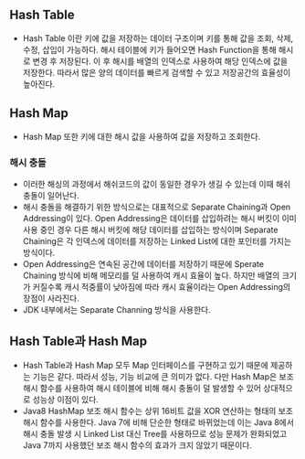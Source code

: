 ## Hash Table
- Hash Table 이란 키에 값을 저장하는 데이터 구조이며 키를 통해 값을 조회, 삭제, 수정, 삽입이 가능하다.
해시 테이블에 키가 들어오면 Hash Function을 통해 해시로 변경 후 저장된다.
이 후 해시를 배열의 인덱스로 사용하여 해당 인덱스에 값을 저장한다.
따라서 많은 양의 데이터를 빠르게 검색할 수 있고 저장공간의 효율성이 높아진다.

## Hash Map
- Hash Map 또한 키에 대한 해시 값을 사용하여 값을 저장하고 조회한다.

### 해시 충돌
- 이러한 해싱의 과정에서 해쉬코드의 값이 동일한 경우가 생길 수 있는데 이때 해쉬 충돌이 일어난다.
- 해시 충돌을 해결하기 위한 방식으로는 대표적으로 Separate Chaining과 Open Addressing이 있다. 
  Open Addressing은 데이터를 삽입하려는 해시 버킷이 이미 사용 중인 경우 다른 해시 버킷에 해당 데이터를 삽입하는 방식이며
  Separate Chaining은 각 인덱스에 데이터를 저장하는 Linked List에 대한 포인터를 가지는 방식이다.
- Open Addressing은 연속된 공간에 데이터를 저장하기 때문에 Sperate Chaining 방식에 비해 메모리를 덜 사용하여 캐시 효율이 높다. 
  하지만 배열의 크기가 커질수록 캐시 적중률이 낮아짐에 따라 캐시 효율이라는 Open Addressing의 장점이 사라진다.
- JDK 내부에서는 Separate Channing 방식을 사용한다.

## Hash Table과 Hash Map
- Hash Table과 Hash Map 모두 Map 인터페이스를 구현하고 있기 때문에 제공하는 기능은 같다. 따라서 성능, 기능 비교에 큰 의미가 없다.
다만 Hash Map은 보조 해시 함수를 사용하여 해시 테이블에 비해 해시 충돌이 덜 발생할 수 있어 상대적으로 성능상 이점이 있다.
- Java8 HashMap 보조 해시 함수는 상위 16비트 값을 XOR 연산하는 형태의 보조 해시 함수를 사용한다.
  Java 7에 비해 단순한 형태로 바뀌었는데 이는 Java 8에서 해시 충돌 발생 시 Linked List 대신 Tree를 사용하므로
  성능 문제가 완화되었고 Java 7까지 사용했던 보조 해시 함수의 효과가 크지 않았기 때문이다.